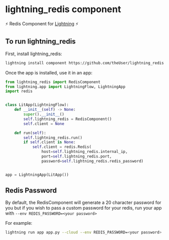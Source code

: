 # lightning_redis component

⚡ Redis Component for [Lightning](lightning.ai) ⚡


## To run lightning_redis

First, install lightning_redis:

```bash
lightning install component https://github.com/theUser/lightning_redis
```

Once the app is installed, use it in an app:

```python
from lightning_redis import RedisComponent
from lightning.app import LightningFlow, LightningApp
import redis


class LitApp(LightningFlow):
    def __init__(self) -> None:
        super().__init__()
        self.lightning_redis = RedisComponent()
        self.client = None

    def run(self):
        self.lightning_redis.run()
        if self.client is None:
            self.client = redis.Redis(
                host=self.lightning_redis.internal_ip,
                port=self.lightning_redis.port,
                password=self.lightning_redis.redis_password)


app = LightningApp(LitApp())
```

## Redis Password

By default, the RedisComponent will generate a 20 character password for you but if you wish to pass
a custom password for your redis, run your app with `--env REDIS_PASSWORD=<your password>`

For example:

```bash
lightning run app app.py --cloud --env REDIS_PASSWORD=<your password>
```
